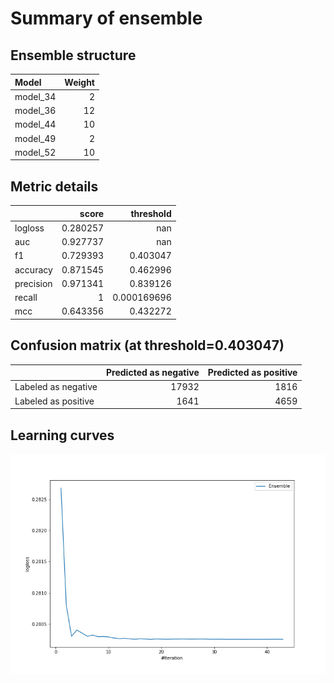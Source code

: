 # Summary of ensemble

## Ensemble structure
| Model    |   Weight |
|:---------|---------:|
| model_34 |        2 |
| model_36 |       12 |
| model_44 |       10 |
| model_49 |        2 |
| model_52 |       10 |

## Metric details
|           |    score |     threshold |
|:----------|---------:|--------------:|
| logloss   | 0.280257 | nan           |
| auc       | 0.927737 | nan           |
| f1        | 0.729393 |   0.403047    |
| accuracy  | 0.871545 |   0.462996    |
| precision | 0.971341 |   0.839126    |
| recall    | 1        |   0.000169696 |
| mcc       | 0.643356 |   0.432272    |


## Confusion matrix (at threshold=0.403047)
|                     |   Predicted as negative |   Predicted as positive |
|:--------------------|------------------------:|------------------------:|
| Labeled as negative |                   17932 |                    1816 |
| Labeled as positive |                    1641 |                    4659 |

## Learning curves
![Learning curves](learning_curves.png)